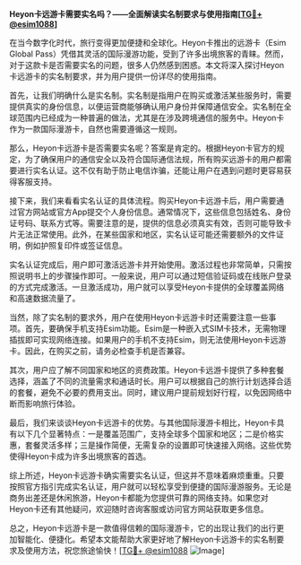 **Heyon卡远游卡需要实名吗？——全面解读实名制要求与使用指南[[TG💪+ @esim1088](https://t.me/s/esim1088)]**

在当今数字化时代，旅行变得更加便捷和全球化。Heyon卡推出的远游卡（Esim Global Pass）凭借其灵活的国际漫游功能，受到了许多出境旅客的青睐。然而，对于这款卡是否需要实名的问题，很多人仍然感到困惑。本文将深入探讨Heyon卡远游卡的实名制要求，并为用户提供一份详尽的使用指南。

首先，让我们明确什么是实名制。实名制是指用户在购买或激活某些服务时，需要提供真实的身份信息，以便运营商能够确认用户身份并保障通信安全。实名制在全球范围内已经成为一种普遍的做法，尤其是在涉及跨境通信的服务中。Heyon卡作为一款国际漫游卡，自然也需要遵循这一规则。

那么，Heyon卡远游卡是否需要实名呢？答案是肯定的。根据Heyon卡官方的规定，为了确保用户的通信安全以及符合国际通信法规，所有购买远游卡的用户都需要进行实名认证。这不仅有助于防止电信诈骗，还能让用户在遇到问题时更容易获得客服支持。

接下来，我们来看看实名认证的具体流程。购买Heyon卡远游卡后，用户需要通过官方网站或官方App提交个人身份信息。通常情况下，这些信息包括姓名、身份证号码、联系方式等。需要注意的是，提供的信息必须真实有效，否则可能导致卡片无法正常使用。此外，在某些国家和地区，实名认证可能还需要额外的文件证明，例如护照复印件或签证信息。

实名认证完成后，用户即可激活远游卡并开始使用。激活过程也非常简单，只需按照说明书上的步骤操作即可。一般来说，用户可以通过短信验证码或在线账户登录的方式完成激活。一旦激活成功，用户就可以享受Heyon卡提供的全球覆盖网络和高速数据流量了。

当然，除了实名制的要求外，用户在使用Heyon卡远游卡时还需要注意一些事项。首先，要确保手机支持Esim功能。Esim是一种嵌入式SIM卡技术，无需物理插拔即可实现网络连接。如果用户的手机不支持Esim，则无法使用Heyon卡远游卡。因此，在购买之前，请务必检查手机是否兼容。

其次，用户应了解不同国家和地区的资费政策。Heyon卡远游卡提供了多种套餐选择，涵盖了不同的流量需求和通话时长。用户可以根据自己的旅行计划选择合适的套餐，避免不必要的费用支出。同时，建议用户提前规划好行程，以免因网络中断而影响旅行体验。

最后，我们来谈谈Heyon卡远游卡的优势。与其他国际漫游卡相比，Heyon卡具有以下几个显著特点：一是覆盖范围广，支持全球多个国家和地区；二是价格实惠，套餐灵活多样；三是操作简便，无需复杂的设置即可快速接入网络。这些优势使得Heyon卡成为许多出境旅客的首选。

综上所述，Heyon卡远游卡确实需要实名认证，但这并不意味着麻烦重重。只要按照官方指引完成实名认证，用户就可以轻松享受到便捷的国际漫游服务。无论是商务出差还是休闲旅游，Heyon卡都能为您提供可靠的网络支持。如果您对Heyon卡还有其他疑问，欢迎随时咨询客服或访问官方网站获取更多信息。

总之，Heyon卡远游卡是一款值得信赖的国际漫游卡，它的出现让我们的出行更加智能化、便捷化。希望本文能帮助大家更好地了解Heyon卡远游卡的实名制要求及使用方法，祝您旅途愉快！[[TG💪+ @esim1088](https://t.me/s/esim1088) ![Image](https://i.postimg.cc/4NQfJmqS/Snipaste-2025-05-13-00-14-12.png)]